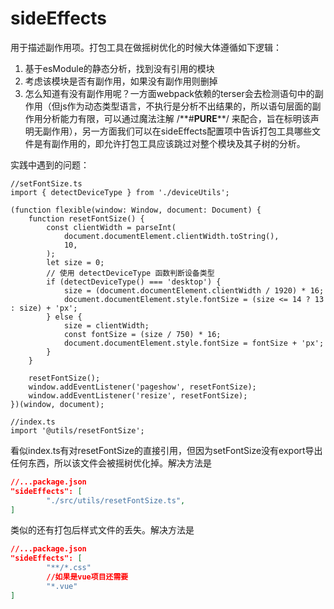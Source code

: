 # sideEffects

用于描述副作用项。打包工具在做摇树优化的时候大体遵循如下逻辑：

1. 基于esModule的静态分析，找到没有引用的模块
2. 考虑该模块是否有副作用，如果没有副作用则删掉
3. 怎么知道有没有副作用呢？一方面webpack依赖的terser会去检测语句中的副作用（但js作为动态类型语言，不执行是分析不出结果的，所以语句层面的副作用分析能力有限，可以通过魔法注解 /**#**PURE****/ 来配合，旨在标明该声明无副作用），另一方面我们可以在sideEffects配置项中告诉打包工具哪些文件是有副作用的，即允许打包工具应该跳过对整个模块及其子树的分析。

实践中遇到的问题：

```tsx
//setFontSize.ts
import { detectDeviceType } from './deviceUtils';

(function flexible(window: Window, document: Document) {
	function resetFontSize() {
		const clientWidth = parseInt(
			document.documentElement.clientWidth.toString(),
			10,
		);
		let size = 0;
		// 使用 detectDeviceType 函数判断设备类型
		if (detectDeviceType() === 'desktop') {
			size = (document.documentElement.clientWidth / 1920) * 16;
			document.documentElement.style.fontSize = (size <= 14 ? 13 : size) + 'px';
		} else {
			size = clientWidth;
			const fontSize = (size / 750) * 16;
			document.documentElement.style.fontSize = fontSize + 'px';
		}
	}

	resetFontSize();
	window.addEventListener('pageshow', resetFontSize);
	window.addEventListener('resize', resetFontSize);
})(window, document);

//index.ts
import '@utils/resetFontSize';

```

看似index.ts有对resetFontSize的直接引用，但因为setFontSize没有export导出任何东西，所以该文件会被摇树优化掉。解决方法是

```json
//...package.json
"sideEffects": [
		"./src/utils/resetFontSize.ts",
]
```

类似的还有打包后样式文件的丢失。解决方法是

```json
//...package.json
"sideEffects": [
		"**/*.css"
		//如果是vue项目还需要
		"*.vue"
]
```